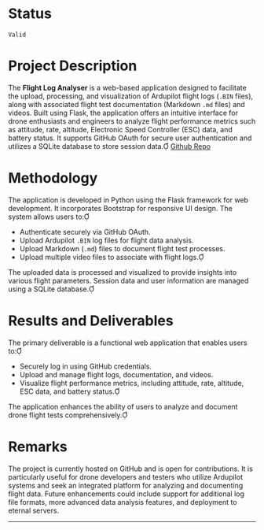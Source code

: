 # Status

`Valid`

# Project Description

The **Flight Log Analyser** is a web-based application designed to facilitate the upload, processing, and visualization of Ardupilot flight logs (`.BIN` files), along with associated flight test documentation (Markdown `.md` files) and videos. Built using Flask, the application offers an intuitive interface for drone enthusiasts and engineers to analyze flight performance metrics such as attitude, rate, altitude, Electronic Speed Controller (ESC) data, and battery status. It supports GitHub OAuth for secure user authentication and utilizes a SQLite database to store session data.
[Github Repo](https://github.com/alexdada555/Flight-Log-Analyser/)

# Methodology

The application is developed in Python using the Flask framework for web development. It incorporates Bootstrap for responsive UI design. The system allows users to:

- Authenticate securely via GitHub OAuth.
- Upload Ardupilot `.BIN` log files for flight data analysis.
- Upload Markdown (`.md`) files to document flight test processes.
- Upload multiple video files to associate with flight logs.

The uploaded data is processed and visualized to provide insights into various flight parameters. Session data and user information are managed using a SQLite database.

# Results and Deliverables

The primary deliverable is a functional web application that enables users to:

- Securely log in using GitHub credentials.
- Upload and manage flight logs, documentation, and videos.
- Visualize flight performance metrics, including attitude, rate, altitude, ESC data, and battery status.

The application enhances the ability of users to analyze and document drone flight tests comprehensively.

# Remarks

The project is currently hosted on GitHub and is open for contributions. It is particularly useful for drone developers and testers who utilize Ardupilot systems and seek an integrated platform for analyzing and documenting flight data. Future enhancements could include support for additional log file formats, more advanced data analysis features, and deployment to eternal servers.

--- 
